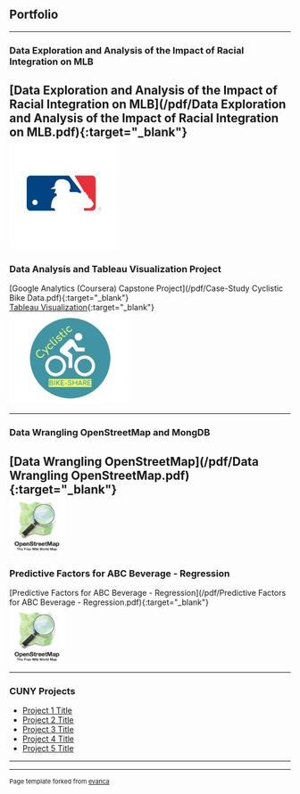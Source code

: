 ## Portfolio
---

### Data Exploration and Analysis of the Impact of Racial Integration on MLB<br>
[Data Exploration and Analysis of the Impact of Racial Integration on MLB](/pdf/Data Exploration and Analysis of the Impact of Racial Integration on MLB.pdf){:target="_blank"}
<br>
<img src="images/mlb.png?raw=true"/>
---

### Data Analysis and Tableau Visualization Project<br>
[Google Analytics (Coursera) Capstone Project](/pdf/Case-Study Cyclistic Bike Data.pdf){:target="_blank"}
<br>
[Tableau Visualization](https://public.tableau.com/app/profile/john.k.hancock/viz/Google_Capstone_16352021800480/Presentation){:target="_blank"}
<br>
<img src="images/Cyclistic.JPG?raw=true"/>

---
### Data Wrangling OpenStreetMap and MongDB<br>
[Data Wrangling OpenStreetMap](/pdf/Data Wrangling OpenStreetMap.pdf){:target="_blank"}
<br>
<img src="images/OSM_logo.png?raw=true" width="100" height="100" />
<br>
---
### Predictive Factors for ABC Beverage - Regression<br>
[Predictive Factors for ABC Beverage - Regression](/pdf/Predictive Factors for ABC Beverage - Regression.pdf){:target="_blank"}
<br>
<img src="images/OSM_logo.png?raw=true" width="100" height="100" />
<br>

---

### CUNY Projects

- [Project 1 Title](http://example.com/)
- [Project 2 Title](http://example.com/)
- [Project 3 Title](http://example.com/)
- [Project 4 Title](http://example.com/)
- [Project 5 Title](http://example.com/)

---




---
<p style="font-size:11px">Page template forked from <a href="https://github.com/evanca/quick-portfolio">evanca</a></p>
<!-- Remove above link if you don't want to attibute -->
